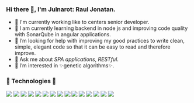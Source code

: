 ### Hi there 👋, I'm Julnarot:  Raul Jonatan.

- 🔭 I'm currently working like to centers senior developer.
- 🌱 I am currently learning backend in node js and improving code quality with SonarQube in angular applications.
- 🤔 I’m looking for help with improving my good practices to write clean, simple, elegant code so that it can be easy to read and therefore improve.
- 💬 Ask me about _SPA applications_, _RESTful_.
- :eyes: I’m interested in ✨genetic algorithms✨.


### :star2: Technologies :star2:
![](https://img.shields.io/badge/angular%20-%23DD0031.svg?&style=for-the-badge&logo=angular&logoColor=white) ![](https://img.shields.io/badge/angular.js-%23E23237.svg?&style=for-the-badge&logo=angularjs&logoColor=white) ![](https://img.shields.io/badge/vuejs-%2335495e.svg?&style=for-the-badge&logo=vuedotjs&logoColor=white) ![](https://img.shields.io/badge/laravel%20-%2320232a.svg?&style=for-the-badge&logo=laravel&logoColor=white)  ![](https://img.shields.io/badge/django-%23092E20.svg?&style=for-the-badge&logo=django&logoColor=white)  ![](https://img.shields.io/badge/flask-%23000.svg?&style=for-the-badge&logo=flask&logoColor=white) ![](https://img.shields.io/badge/oracle%20-%23DD0031.svg?&style=for-the-badge&logo=oracle&logoColor=white)  ![](https://img.shields.io/badge/postgres-%23316192.svg?&style=for-the-badge&logo=postgresql&logoColor=white) ![](https://img.shields.io/badge/docker%20-%230db7ed.svg?&style=for-the-badge&logo=docker&logoColor=white) ![](https://img.shields.io/badge/git%20-%23F05033.svg?&style=for-the-badge&logo=git&logoColor=white) ![](https://img.shields.io/badge/elementary-%230075A8.svg?&style=for-the-badge&logo=elementary&logoColor=white) ![](https://img.shields.io/badge/MongoDB-4EA94B?style=for-the-badge&logo=mongodb&logoColor=white) ![](https://img.shields.io/badge/Spring-6DB33F?style=for-the-badge&logo=spring&logoColor=white) ![](https://img.shields.io/badge/Node.js-43853D?style=for-the-badge&logo=node.js&logoColor=white) ![](https://img.shields.io/badge/Jest-323330?style=for-the-badge&logo=Jest&logoColor=white)
